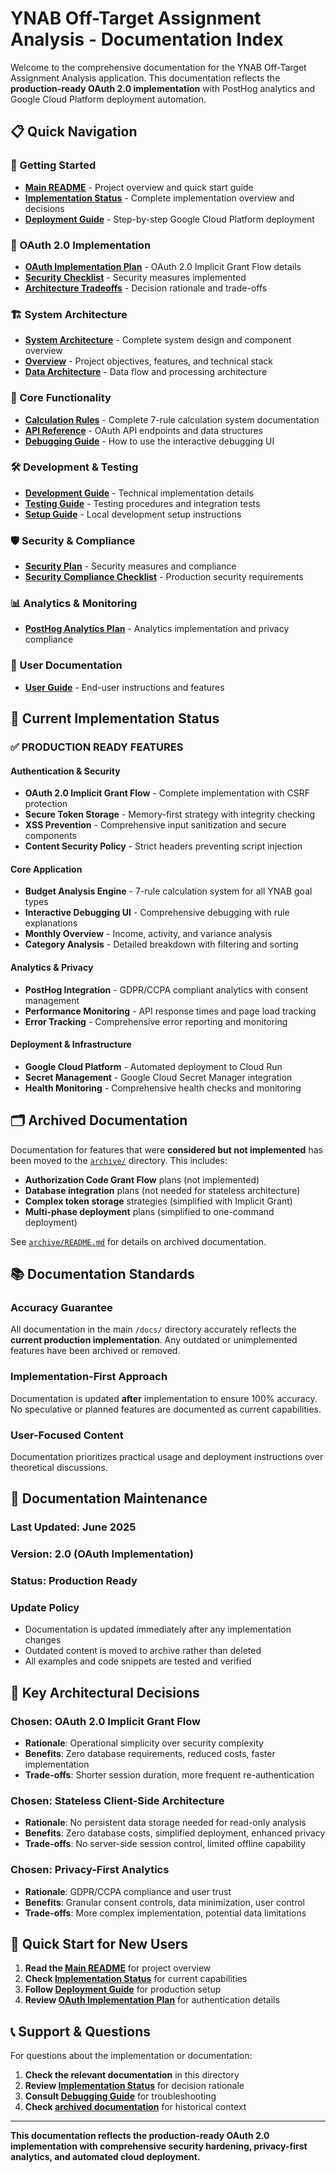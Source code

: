 # YNAB Off-Target Assignment Analysis - Documentation Index

Welcome to the comprehensive documentation for the YNAB Off-Target Assignment Analysis application. This documentation reflects the **production-ready OAuth 2.0 implementation** with PostHog analytics and Google Cloud Platform deployment automation.

## 📋 Quick Navigation

### **🚀 Getting Started**
- **[Main README](../README.md)** - Project overview and quick start guide
- **[Implementation Status](IMPLEMENTATION_STATUS.md)** - Complete implementation overview and decisions
- **[Deployment Guide](DEPLOYMENT_GUIDE.md)** - Step-by-step Google Cloud Platform deployment

### **🔐 OAuth 2.0 Implementation**
- **[OAuth Implementation Plan](IMPLICIT_GRANT_IMPLEMENTATION_PLAN.md)** - OAuth 2.0 Implicit Grant Flow details
- **[Security Checklist](IMPLICIT_GRANT_SECURITY_CHECKLIST.md)** - Security measures implemented
- **[Architecture Tradeoffs](IMPLICIT_GRANT_TRADEOFFS_MIGRATION.md)** - Decision rationale and trade-offs

### **🏗️ System Architecture**
- **[System Architecture](SYSTEM_ARCHITECTURE.md)** - Complete system design and component overview
- **[Overview](OVERVIEW.md)** - Project objectives, features, and technical stack
- **[Data Architecture](DATA_ARCHITECTURE.md)** - Data flow and processing architecture

### **🧮 Core Functionality**
- **[Calculation Rules](CALCULATION_RULES.md)** - Complete 7-rule calculation system documentation
- **[API Reference](API_REFERENCE.md)** - OAuth API endpoints and data structures
- **[Debugging Guide](DEBUGGING_GUIDE.md)** - How to use the interactive debugging UI

### **🛠️ Development & Testing**
- **[Development Guide](DEVELOPMENT_GUIDE.md)** - Technical implementation details
- **[Testing Guide](TESTING_GUIDE.md)** - Testing procedures and integration tests
- **[Setup Guide](SETUP_GUIDE.md)** - Local development setup instructions

### **🛡️ Security & Compliance**
- **[Security Plan](SECURITY_PLAN.md)** - Security measures and compliance
- **[Security Compliance Checklist](SECURITY_COMPLIANCE_CHECKLIST.md)** - Production security requirements

### **📊 Analytics & Monitoring**
- **[PostHog Analytics Plan](POSTHOG_ANALYTICS_PLAN.md)** - Analytics implementation and privacy compliance

### **👥 User Documentation**
- **[User Guide](USER_GUIDE.md)** - End-user instructions and features

## 🎯 **Current Implementation Status**

### ✅ **PRODUCTION READY FEATURES**

#### **Authentication & Security**
- **OAuth 2.0 Implicit Grant Flow** - Complete implementation with CSRF protection
- **Secure Token Storage** - Memory-first strategy with integrity checking
- **XSS Prevention** - Comprehensive input sanitization and secure components
- **Content Security Policy** - Strict headers preventing script injection

#### **Core Application**
- **Budget Analysis Engine** - 7-rule calculation system for all YNAB goal types
- **Interactive Debugging UI** - Comprehensive debugging with rule explanations
- **Monthly Overview** - Income, activity, and variance analysis
- **Category Analysis** - Detailed breakdown with filtering and sorting

#### **Analytics & Privacy**
- **PostHog Integration** - GDPR/CCPA compliant analytics with consent management
- **Performance Monitoring** - API response times and page load tracking
- **Error Tracking** - Comprehensive error reporting and monitoring

#### **Deployment & Infrastructure**
- **Google Cloud Platform** - Automated deployment to Cloud Run
- **Secret Management** - Google Cloud Secret Manager integration
- **Health Monitoring** - Comprehensive health checks and monitoring

## 🗂️ **Archived Documentation**

Documentation for features that were **considered but not implemented** has been moved to the [`archive/`](archive/) directory. This includes:

- **Authorization Code Grant Flow** plans (not implemented)
- **Database integration** plans (not needed for stateless architecture)
- **Complex token storage** strategies (simplified with Implicit Grant)
- **Multi-phase deployment** plans (simplified to one-command deployment)

See [`archive/README.md`](archive/README.md) for details on archived documentation.

## 📚 **Documentation Standards**

### **Accuracy Guarantee**
All documentation in the main `/docs/` directory accurately reflects the **current production implementation**. Any outdated or unimplemented features have been archived or removed.

### **Implementation-First Approach**
Documentation is updated **after** implementation to ensure 100% accuracy. No speculative or planned features are documented as current capabilities.

### **User-Focused Content**
Documentation prioritizes practical usage and deployment instructions over theoretical discussions.

## 🔄 **Documentation Maintenance**

### **Last Updated**: June 2025
### **Version**: 2.0 (OAuth Implementation)
### **Status**: Production Ready

### **Update Policy**
- Documentation is updated immediately after any implementation changes
- Outdated content is moved to archive rather than deleted
- All examples and code snippets are tested and verified

## 🎯 **Key Architectural Decisions**

### **Chosen: OAuth 2.0 Implicit Grant Flow**
- **Rationale**: Operational simplicity over security complexity
- **Benefits**: Zero database requirements, reduced costs, faster implementation
- **Trade-offs**: Shorter session duration, more frequent re-authentication

### **Chosen: Stateless Client-Side Architecture**
- **Rationale**: No persistent data storage needed for read-only analysis
- **Benefits**: Zero database costs, simplified deployment, enhanced privacy
- **Trade-offs**: No server-side session control, limited offline capability

### **Chosen: Privacy-First Analytics**
- **Rationale**: GDPR/CCPA compliance and user trust
- **Benefits**: Granular consent controls, data minimization, user control
- **Trade-offs**: More complex implementation, potential data limitations

## 🚀 **Quick Start for New Users**

1. **Read the [Main README](../README.md)** for project overview
2. **Check [Implementation Status](IMPLEMENTATION_STATUS.md)** for current capabilities
3. **Follow [Deployment Guide](DEPLOYMENT_GUIDE.md)** for production setup
4. **Review [OAuth Implementation Plan](IMPLICIT_GRANT_IMPLEMENTATION_PLAN.md)** for authentication details

## 📞 **Support & Questions**

For questions about the implementation or documentation:

1. **Check the relevant documentation** in this directory
2. **Review [Implementation Status](IMPLEMENTATION_STATUS.md)** for decision rationale
3. **Consult [Debugging Guide](DEBUGGING_GUIDE.md)** for troubleshooting
4. **Check [archived documentation](archive/)** for historical context

---

**This documentation reflects the production-ready OAuth 2.0 implementation with comprehensive security hardening, privacy-first analytics, and automated cloud deployment.**
